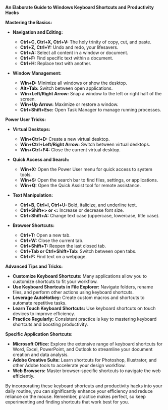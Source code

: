 **An Elaborate Guide to Windows Keyboard Shortcuts and Productivity Hacks**

**Mastering the Basics:**

* **Navigation and Editing:**
    * **Ctrl+C, Ctrl+X, Ctrl+V:** The holy trinity of copy, cut, and paste.
    * **Ctrl+Z, Ctrl+Y:** Undo and redo, your lifesavers.
    * **Ctrl+A:** Select all content in a window or document.
    * **Ctrl+F:** Find specific text within a document.
    * **Ctrl+H:** Replace text with another.

* **Window Management:**
    * **Win+D:** Minimize all windows or show the desktop.
    * **Alt+Tab:** Switch between open applications.
    * **Win+Left/Right Arrow:** Snap a window to the left or right half of the screen.
    * **Win+Up Arrow:** Maximize or restore a window.
    * **Ctrl+Shift+Esc:** Open Task Manager to manage running processes.

**Power User Tricks:**

* **Virtual Desktops:**
    * **Win+Ctrl+D:** Create a new virtual desktop.
    * **Win+Ctrl+Left/Right Arrow:** Switch between virtual desktops.
    * **Win+Ctrl+F4:** Close the current virtual desktop.

* **Quick Access and Search:**
    * **Win+X:** Open the Power User menu for quick access to system tools.
    * **Win+S:** Open the search bar to find files, settings, or applications.
    * **Win+Q:** Open the Quick Assist tool for remote assistance.

* **Text Manipulation:**
    * **Ctrl+B, Ctrl+I, Ctrl+U:** Bold, italicize, and underline text.
    * **Ctrl+Shift+> or <:** Increase or decrease font size.
    * **Ctrl+Shift+A:** Change text case (uppercase, lowercase, title case).

* **Browser Shortcuts:**
    * **Ctrl+T:** Open a new tab.
    * **Ctrl+W:** Close the current tab.
    * **Ctrl+Shift+T:** Reopen the last closed tab.
    * **Ctrl+Tab or Ctrl+Shift+Tab:** Switch between open tabs.
    * **Ctrl+F:** Find text on a webpage.

**Advanced Tips and Tricks:**

* **Customize Keyboard Shortcuts:** Many applications allow you to customize shortcuts to fit your workflow.
* **Use Keyboard Shortcuts in File Explorer:** Navigate folders, rename files, and perform other actions using keyboard shortcuts.
* **Leverage AutoHotkey:** Create custom macros and shortcuts to automate repetitive tasks.
* **Learn Touch Keyboard Shortcuts:** Use keyboard shortcuts on touch devices to improve efficiency.
* **Practice Regularly:** Consistent practice is key to mastering keyboard shortcuts and boosting productivity.

**Specific Application Shortcuts:**

* **Microsoft Office:** Explore the extensive range of keyboard shortcuts for Word, Excel, PowerPoint, and Outlook to streamline your document creation and data analysis.
* **Adobe Creative Suite:** Learn shortcuts for Photoshop, Illustrator, and other Adobe tools to accelerate your design workflow.
* **Web Browsers:** Master browser-specific shortcuts to navigate the web efficiently.

By incorporating these keyboard shortcuts and productivity hacks into your daily routine, you can significantly enhance your efficiency and reduce reliance on the mouse. Remember, practice makes perfect, so keep experimenting and finding shortcuts that work best for you.
